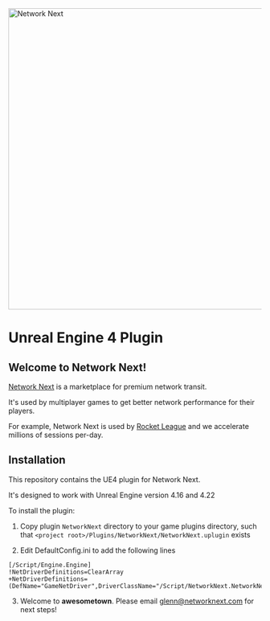 <img src="https://static.wixstatic.com/media/799fd4_0512b6edaeea4017a35613b4c0e9fc0b~mv2.jpg/v1/fill/w_1200,h_140,al_c,q_80,usm_0.66_1.00_0.01/networknext_logo_colour_black_RGB_tightc.jpg" alt="Network Next" width="600"/>

<br>

# Unreal Engine 4 Plugin

## Welcome to Network Next!

[Network Next](https://networknext.com) is a marketplace for premium network transit.

It's used by multiplayer games to get better network performance for their players.

For example, Network Next is used by [Rocket League](https://rocketleague.com) and we accelerate millions of sessions per-day.

## Installation

This repository contains the UE4 plugin for Network Next. 

It's designed to work with Unreal Engine version 4.16 and 4.22

To install the plugin:

1. Copy plugin `NetworkNext` directory to your game plugins directory, such that `<project root>/Plugins/NetworkNext/NetworkNext.uplugin` exists

2. Edit DefaultConfig.ini to add the following lines
```
[/Script/Engine.Engine]
!NetDriverDefinitions=ClearArray
+NetDriverDefinitions=(DefName="GameNetDriver",DriverClassName="/Script/NetworkNext.NetworkNextNetDriver",DriverClassNameFallback="OnlineSubsystemUtils.IpNetDriver")
```

3. Welcome to __awesometown__. Please email glenn@networknext.com for next steps!
